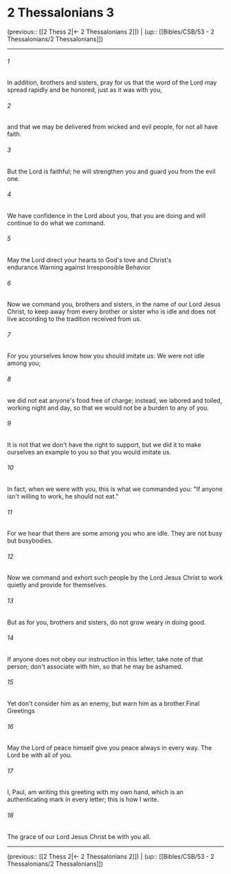 # 2 Thessalonians 3

(previous:: [[2 Thess 2|← 2 Thessalonians 2]]) | (up:: [[Bibles/CSB/53 - 2 Thessalonians/2 Thessalonians]])

***


###### 1 
In addition, brothers and sisters, pray for us that the word of the Lord may spread rapidly and be honored, just as it was with you, 

###### 2 
and that we may be delivered from wicked and evil people, for not all have faith. 

###### 3 
But the Lord is faithful; he will strengthen you and guard you from the evil one. 

###### 4 
We have confidence in the Lord about you, that you are doing and will continue to do what we command. 

###### 5 
May the Lord direct your hearts to God's love and Christ's endurance.Warning against Irresponsible Behavior 

###### 6 
Now we command you, brothers and sisters, in the name of our Lord Jesus Christ, to keep away from every brother or sister who is idle and does not live according to the tradition received from us. 

###### 7 
For you yourselves know how you should imitate us: We were not idle among you; 

###### 8 
we did not eat anyone's food free of charge; instead, we labored and toiled, working night and day, so that we would not be a burden to any of you. 

###### 9 
It is not that we don't have the right to support, but we did it to make ourselves an example to you so that you would imitate us. 

###### 10 
In fact, when we were with you, this is what we commanded you: "If anyone isn't willing to work, he should not eat." 

###### 11 
For we hear that there are some among you who are idle. They are not busy but busybodies. 

###### 12 
Now we command and exhort such people by the Lord Jesus Christ to work quietly and provide for themselves. 

###### 13 
But as for you, brothers and sisters, do not grow weary in doing good. 

###### 14 
If anyone does not obey our instruction in this letter, take note of that person; don't associate with him, so that he may be ashamed. 

###### 15 
Yet don't consider him as an enemy, but warn him as a brother.Final Greetings 

###### 16 
May the Lord of peace himself give you peace always in every way. The Lord be with all of you. 

###### 17 
I, Paul, am writing this greeting with my own hand, which is an authenticating mark in every letter; this is how I write. 

###### 18 
The grace of our Lord Jesus Christ be with you all.

***

(previous:: [[2 Thess 2|← 2 Thessalonians 2]]) | (up:: [[Bibles/CSB/53 - 2 Thessalonians/2 Thessalonians]])
